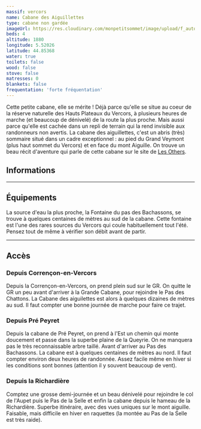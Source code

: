 ```yaml
---
massif: vercors
name: Cabane des Aiguillettes
type: cabane non gardée
imageUrl: https://res.cloudinary.com/monpetitsommet/image/upload/f_auto,q_auto/v1591018111/vercors/cabane-des-aiguillettes-1_i9komu.jpg
beds: 4
altitude: 1880
longitude: 5.52026
latitude: 44.85368
water: true
toilets: false
wood: false
stove: false
matresses: 0
blankets: false
frequentation: 'forte fréquentation'
---
```


Cette petite cabane, elle se mérite ! Déjà parce qu'elle se situe au coeur de la réserve naturelle des Hauts Plateaux du Vercors, à plusieurs heures de marche (et beaucoup de dénivelé) de la route la plus proche. Mais aussi parce qu'elle est cachée dans un repli de terrain qui la rend invisible aux randonneurs non avertis. La cabane des aiguillettes, c'est un abris (très) sommaire situé dans un cadre exceptionnel : au pied du Grand Veymont (plus haut sommet du Vercors) et en face du mont Aiguille. On trouve un beau récit d'aventure qui parle de cette cabane sur le site de [Les Others](https://www.lesothers.com/hauts-plateaux-vercors-cabane).

## Informations

<!-- <grid :altitude="altitude" :beds="beds" :longitude="longitude" :latitude="longitude"></grid> -->

---

## Équipements

<!-- <grid :matresses="matresses" :blankets="blankets" :stove="stove" :wood="wood" :water="water" :toilets="toilets"></grid> -->

La source d'eau la plus proche, la Fontaine du pas des Bachassons, se trouve à quelques centaines de mètres au sud de la cabane. Cette fontaine est l'une des rares sources du Vercors qui coule habituellement tout l'été. Pensez tout de même à vérifier son débit avant de partir.

---

## Accès

### Depuis Corrençon-en-Vercors

Depuis la Corrençon-en-Vercors, on prend plein sud sur le GR. On quitte le GR un peu avant d'arriver à la Grande Cabane, pour rejoindre le Pas des Chattons. La Cabane des aiguilettes est alors à quelques dizaines de mètres au sud. Il faut compter une bonne journée de marche pour faire ce trajet.

### Depuis Pré Peyret

Depuis la cabane de Pré Peyret, on prend à l'Est un chemin qui monte doucement et passe dans la superbe plaine de la Queyrie. On ne manquera pas le très reconnaissable arbre taillé. Avant d'arriver au Pas des Bachassons. La cabane est à quelques centaines de mètres au nord. Il faut compter environ deux heures de randonnée. Assez facile même en hiver si les conditions sont bonnes (attention il y souvent beaucoup de vent).

### Depuis la Richardière

Comptez une grosse demi-journée et un beau dénivelé pour rejoindre le col de l'Aupet puis le Pas de la Selle et enfin la cabane depuis le hameau de la Richardière. Superbe itinéraire, avec des vues uniques sur le mont aiguille. Faisable, mais difficile en hiver en raquettes (la montée au Pas de la Selle est très raide).
